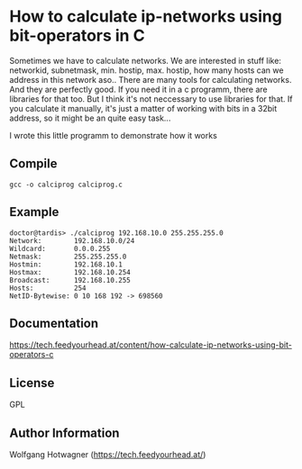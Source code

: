 # How to calculate ip-networks using bit-operators in C

Sometimes we have to calculate networks. We are interested in stuff like: networkid, subnetmask, min. hostip, max. hostip, how many hosts can we address in this network aso.. There are many tools for calculating networks. And they are perfectly good. If you need it in a c programm, there are libraries for that too. But I think it's not neccessary to use libraries for that. If you calculate it manually, it's just a matter of working with bits in a 32bit address, so it might be an quite easy task... 

I wrote this little programm to demonstrate how it works

## Compile

```
gcc -o calciprog calciprog.c
```

## Example

```
doctor@tardis> ./calciprog 192.168.10.0 255.255.255.0
Network:        192.168.10.0/24
Wildcard:       0.0.0.255
Netmask:        255.255.255.0
Hostmin:        192.168.10.1
Hostmax:        192.168.10.254
Broadcast:      192.168.10.255
Hosts:          254
NetID-Bytewise: 0 10 168 192 -> 698560
```

## Documentation

https://tech.feedyourhead.at/content/how-calculate-ip-networks-using-bit-operators-c

## License

GPL

## Author Information

Wolfgang Hotwagner (https://tech.feedyourhead.at/)
